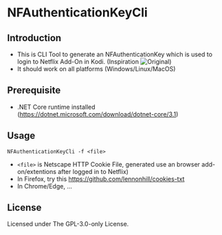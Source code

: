 # NFAuthenticationKeyCli

## Introduction

- This is CLI Tool to generate an NFAuthenticationKey which is used to login to Netflix Add-On in Kodi. (Inspiration ![Original](https://github.com/CastagnaIT/NFAuthenticationKey))
- It should work on all platforms (Windows/Linux/MacOS)

## Prerequisite 

- .NET Core runtime installed (https://dotnet.microsoft.com/download/dotnet-core/3.1)

## Usage

```
NFAuthenticationKeyCli -f <file>
```

- ```<file>``` is Netscape HTTP Cookie File, generated use an browser add-on/extentions after logged in to Netflix)
- In Firefox, try this https://github.com/lennonhill/cookies-txt
- In Chrome/Edge, ...

## License

Licensed under The GPL-3.0-only License.
